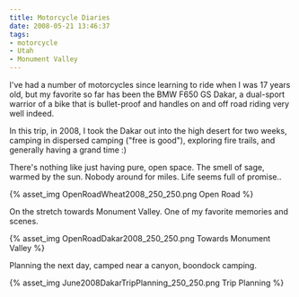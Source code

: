 ```yaml
---
title: Motorcycle Diaries
date: 2008-05-21 13:46:37
tags:
- motorcycle
- Utah
- Monument Valley
---
```


I've had a number of motorcycles since learning to ride when I was 17 years old, but my favorite so far has been the BMW F650 GS Dakar, a dual-sport warrior of a bike that is bullet-proof and handles on and off road riding very well indeed.

In this trip, in 2008, I took the Dakar out into the high desert for two weeks, camping in dispersed camping ("free is good"), exploring fire trails, and generally having a grand time :)

There's nothing like just having pure, open space. The smell of sage, warmed by the sun. Nobody around for miles. Life seems full of promise..

{% asset_img OpenRoadWheat2008_250_250.png Open Road %}

On the stretch towards Monument Valley. One of my favorite memories and scenes.

{% asset_img OpenRoadDakar2008_250_250.png Towards Monument Valley %}

Planning the next day, camped near a canyon, boondock camping.

{% asset_img June2008DakarTripPlanning_250_250.png Trip Planning %}